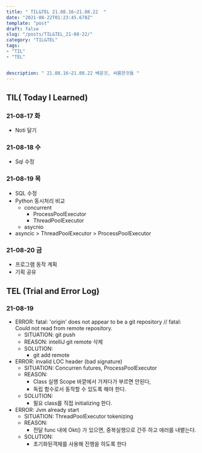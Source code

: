 ```yaml
---
title: " TIL&TEL 21.08.16~21.08.22  "
date: "2021-08-22T01:23:45.678Z"
template: "post"
draft: false
slug: "/posts/TIL&TEL_21-08-22/"
category: "TIL&TEL"
tags:
- "TIL"
- "TEL"


description: " 21.08.16~21.08.22 배운것, 씨름한것들 "
---
```



## TIL( Today I Learned)

### 21-08-17 화

-   Noti 달기

### 21-08-18 수

-   Sql 수정

### 21-08-19 목

-   SQL 수정
-   Python 동시처리 비교
    -   concurrent
        -   ProcessPoolExecutor
        -   ThreadPoolExecutor
    -   asycnio
-   asyncic > ThreadPoolExecutor > ProcessPoolExecutor

### 21-08-20 금

-   프로그램 동작 계획
-   기획 공유

## TEL (Trial and Error Log)

### 21-08-19

-   ERROR: fatal: 'origin' does not appear to be a git repository // fatal: Could not read from remote repository.
    -   SITUATION: git push 
    -   REASON: intelliJ git remote 삭제 
    -   SOLUTION:
        -   git add remote <branch address>
-   ERROR: invalid LOC header (bad signature)
    -   SITUATION: Concurren futures, ProcessPoolExecutor
    -   REASON:
        -   Class 실행 Scope 바깥에서 가져다가 부르면 안된다,
        -   독립 함수로서 동작할 수 있도록 해야 한다.
    -   SOLUTION:
        -   필요 class를 직접 initializing 한다.
-   ERROR: Jvm already start
    -   SITUATION: ThreadPoolExecutor tokenizing
    -   REASON:
        -   전달 func 내에 Okt() 가 있으면, 중복실행으로 간주 하고 에러를 내뱉는다.
    -   SOLUTION:
        -   초기화된객체를 사용해 진행을 하도록 한다